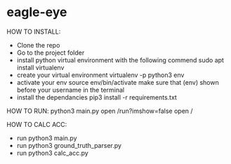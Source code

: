 # eagle-eye

HOW TO INSTALL:
- Clone the repo
- Go to the project folder
- install python virtual environment with the following commend
sudo apt install virtualenv
- create your virtual environment
virtualenv -p python3 env
- activate your env 
source env/bin/activate
make sure that (env) shown before your username in the terminal
- install the dependancies 
pip3 install -r requirements.txt

HOW TO RUN:
python3 main.py 
open /run?imshow=false
open /

HOW TO CALC ACC:
- run python3 main.py
- run python3 ground_truth_parser.py
- run python3 calc_acc.py